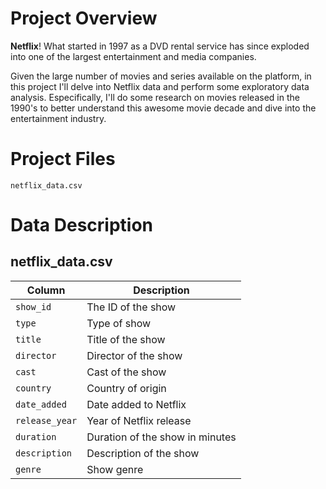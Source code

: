 # Project Overview
**Netflix**! What started in 1997 as a DVD rental service has since exploded into one of the largest entertainment and media companies.

Given the large number of movies and series available on the platform, in this project I'll delve into Netflix data and perform some exploratory data analysis. Especifically, I'll do some research on movies released in the 1990's to better understand this awesome movie decade and dive into the entertainment industry.


# Project Files
 `netflix_data.csv`
 
# Data Description
## **netflix_data.csv**
| Column | Description |
|--------|-------------|
| `show_id` | The ID of the show |
| `type` | Type of show |
| `title` | Title of the show |
| `director` | Director of the show |
| `cast` | Cast of the show |
| `country` | Country of origin |
| `date_added` | Date added to Netflix |
| `release_year` | Year of Netflix release |
| `duration` | Duration of the show in minutes |
| `description` | Description of the show |
| `genre` | Show genre |
